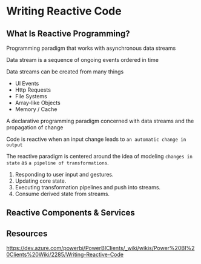 # Writing Reactive Code

## What Is Reactive Programming?

Programming paradigm that works with asynchronous data streams

Data stream is a sequence of ongoing events ordered in time

Data streams can be created from many things
- Ul Events
- Http Requests
- File Systems
- Array-like Objects
- Memory / Cache


A declarative programming paradigm concerned with data streams and the propagation of change

Code is reactive when an input change leads to `an automatic change in output`

The reactive paradigm is centered around the idea of modeling `changes in state` as `a pipeline of transformations`.
1. Responding to user input and gestures.
2. Updating core state.
3. Executing transformation pipelines and push into streams.
4. Consume derived state from streams.


## Reactive Components & Services


## Resources
https://dev.azure.com/powerbi/PowerBIClients/_wiki/wikis/Power%20BI%20Clients%20Wiki/2285/Writing-Reactive-Code

